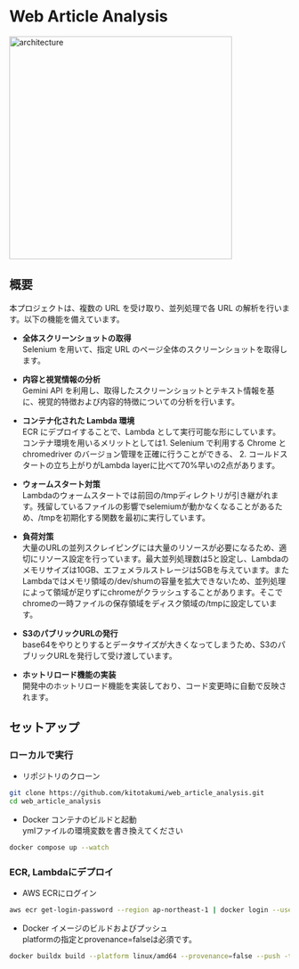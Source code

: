 # Web Article Analysis
<img alt="architecture" height="400px" src="https://github.com/kitotakumi/web_article_analysis/blob/main/architecture.png"/>

## 概要

本プロジェクトは、複数の URL を受け取り、並列処理で各 URL の解析を行います。以下の機能を備えています。

- **全体スクリーンショットの取得**  
  Selenium を用いて、指定 URL のページ全体のスクリーンショットを取得します。

- **内容と視覚情報の分析**  
  Gemini API を利用し、取得したスクリーンショットとテキスト情報を基に、視覚的特徴および内容的特徴についての分析を行います。

- **コンテナ化された Lambda 環境**  
  ECR にデプロイすることで、Lambda として実行可能な形にしています。  
  コンテナ環境を用いるメリットとしては1. Selenium で利用する Chrome と chromedriver のバージョン管理を正確に行うことができる、 2. コールドスタートの立ち上がりがLambda layerに比べて70%早いの2点があります。

 - **ウォームスタート対策**  
  Lambdaのウォームスタートでは前回の/tmpディレクトリが引き継がれます。残留しているファイルの影響でselemiumが動かなくなることがあるため、/tmpを初期化する関数を最初に実行しています。

 - **負荷対策**  
  大量のURLの並列スクレイピングには大量のリソースが必要になるため、適切にリソース設定を行っています。最大並列処理数は5と設定し、Lambdaのメモリサイズは10GB、エフェメラルストレージは5GBを与えています。またLambdaではメモリ領域の/dev/shumの容量を拡大できないため、並列処理によって領域が足りずにchromeがクラッシュすることがあります。そこでchromeの一時ファイルの保存領域をディスク領域の/tmpに設定しています。

- **S3のパブリックURLの発行**<br>
base64をやりとりするとデータサイズが大きくなってしまうため、S3のパブリックURLを発行して受け渡しています。

- **ホットリロード機能の実装**  
  開発中のホットリロード機能を実装しており、コード変更時に自動で反映されます。

## セットアップ
### ローカルで実行
- リポジトリのクローン

```bash
git clone https://github.com/kitotakumi/web_article_analysis.git
cd web_article_analysis
```

- Docker コンテナのビルドと起動<br>
  ymlファイルの環境変数を書き換えてください

```bash
docker compose up --watch
```

### ECR, Lambdaにデプロイ
- AWS ECRにログイン
```bash
aws ecr get-login-password --region ap-northeast-1 | docker login --username AWS --password-stdin your_account_id.dkr.ecr.your_region.amazonaws.com
```

- Docker イメージのビルドおよびプッシュ<br>
  platformの指定とprovenance=falseは必須です。
```bash
docker buildx build --platform linux/amd64 --provenance=false --push -t your_repository_url/competitor_analysis:latest .
```
